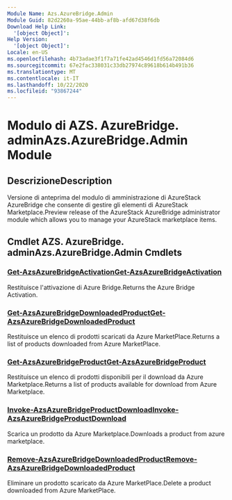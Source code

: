 ```yaml
---
Module Name: Azs.AzureBridge.Admin
Module Guid: 82d2260a-95ae-44bb-af8b-afd67d38f6db
Download Help Link:
  '[object Object]': 
Help Version:
  '[object Object]': 
Locale: en-US
ms.openlocfilehash: 4b73adae3f1f7a71fe42ad4546d1fd56a72084d6
ms.sourcegitcommit: 67e2fac338031c33db27974c89618b614b491b36
ms.translationtype: MT
ms.contentlocale: it-IT
ms.lasthandoff: 10/22/2020
ms.locfileid: "93867244"
---
```

# <span data-ttu-id="abef3-101">Modulo di AZS. AzureBridge. admin</span><span class="sxs-lookup"><span data-stu-id="abef3-101">Azs.AzureBridge.Admin Module</span></span>
## <span data-ttu-id="abef3-102">Descrizione</span><span class="sxs-lookup"><span data-stu-id="abef3-102">Description</span></span>
<span data-ttu-id="abef3-103">Versione di anteprima del modulo di amministrazione di AzureStack AzureBridge che consente di gestire gli elementi di AzureStack Marketplace.</span><span class="sxs-lookup"><span data-stu-id="abef3-103">Preview release of the AzureStack AzureBridge administrator module which allows you to manage your AzureStack marketplace items.</span></span> 

## <span data-ttu-id="abef3-104">Cmdlet AZS. AzureBridge. admin</span><span class="sxs-lookup"><span data-stu-id="abef3-104">Azs.AzureBridge.Admin Cmdlets</span></span>
### [<span data-ttu-id="abef3-105">Get-AzsAzureBridgeActivation</span><span class="sxs-lookup"><span data-stu-id="abef3-105">Get-AzsAzureBridgeActivation</span></span>](Get-AzsAzureBridgeActivation.md)
<span data-ttu-id="abef3-106">Restituisce l'attivazione di Azure Bridge.</span><span class="sxs-lookup"><span data-stu-id="abef3-106">Returns the Azure Bridge Activation.</span></span>

### [<span data-ttu-id="abef3-107">Get-AzsAzureBridgeDownloadedProduct</span><span class="sxs-lookup"><span data-stu-id="abef3-107">Get-AzsAzureBridgeDownloadedProduct</span></span>](Get-AzsAzureBridgeDownloadedProduct.md)
<span data-ttu-id="abef3-108">Restituisce un elenco di prodotti scaricati da Azure MarketPlace.</span><span class="sxs-lookup"><span data-stu-id="abef3-108">Returns a list of products downloaded from Azure MarketPlace.</span></span>

### [<span data-ttu-id="abef3-109">Get-AzsAzureBridgeProduct</span><span class="sxs-lookup"><span data-stu-id="abef3-109">Get-AzsAzureBridgeProduct</span></span>](Get-AzsAzureBridgeProduct.md)
<span data-ttu-id="abef3-110">Restituisce un elenco di prodotti disponibili per il download da Azure Marketplace.</span><span class="sxs-lookup"><span data-stu-id="abef3-110">Returns a list of products available for download from Azure Marketplace.</span></span>

### [<span data-ttu-id="abef3-111">Invoke-AzsAzureBridgeProductDownload</span><span class="sxs-lookup"><span data-stu-id="abef3-111">Invoke-AzsAzureBridgeProductDownload</span></span>](Invoke-AzsAzureBridgeProductDownload.md)
<span data-ttu-id="abef3-112">Scarica un prodotto da Azure Marketplace.</span><span class="sxs-lookup"><span data-stu-id="abef3-112">Downloads a product from azure marketplace.</span></span>

### [<span data-ttu-id="abef3-113">Remove-AzsAzureBridgeDownloadedProduct</span><span class="sxs-lookup"><span data-stu-id="abef3-113">Remove-AzsAzureBridgeDownloadedProduct</span></span>](Remove-AzsAzureBridgeDownloadedProduct.md)
<span data-ttu-id="abef3-114">Eliminare un prodotto scaricato da Azure MarketPlace.</span><span class="sxs-lookup"><span data-stu-id="abef3-114">Delete a product downloaded from Azure MarketPlace.</span></span>

